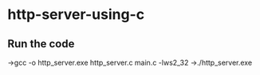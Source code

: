 # http-server-using-c

## Run the code
->gcc -o http_server.exe http_server.c main.c -lws2_32
->./http_server.exe